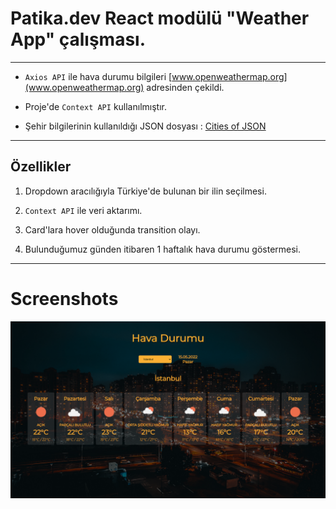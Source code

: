 # Patika.dev React modülü "Weather App" çalışması.

---

* `Axios API` ile hava durumu bilgileri [www.openweathermap.org](www.openweathermap.org) adresinden çekildi. 

* Proje'de `Context API` kullanılmıştır.

* Şehir bilgilerinin kullanıldığı JSON dosyası : [Cities of JSON](https://gist.github.com/ozdemirburak)

---

## Özellikler

1. Dropdown aracılığıyla Türkiye'de bulunan bir ilin seçilmesi.

2. `Context API` ile veri aktarımı.

3. Card'lara hover olduğunda transition olayı.

4. Bulunduğumuz günden itibaren 1 haftalık hava durumu göstermesi.

---

# Screenshots

![Screenshot](./src/img/screenshot.png)